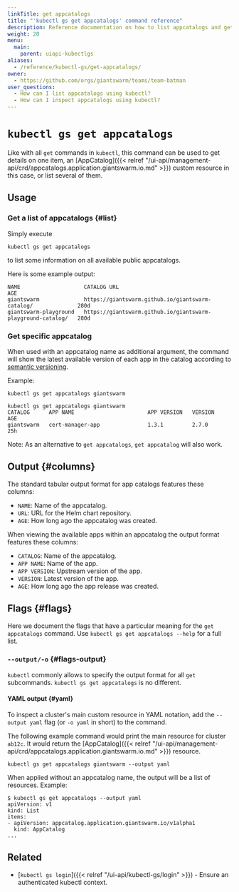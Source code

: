 ```yaml
---
linkTitle: get appcatalogs
title: "'kubectl gs get appcatalogs' command reference"
description: Reference documentation on how to list appcatalogs and get details for a single appcatalog using 'kubectl gs'.
weight: 20
menu:
  main:
    parent: uiapi-kubectlgs
aliases:
  - /reference/kubectl-gs/get-appcatalogs/
owner:
  - https://github.com/orgs/giantswarm/teams/team-batman
user_questions:
  - How can I list appcatalogs using kubectl?
  - How can I inspect appcatalogs using kubectl?
---
```


# `kubectl gs get appcatalogs`

Like with all `get` commands in `kubectl`, this command can be used to get details on one item, an [AppCatalog]({{< relref "/ui-api/management-api/crd/appcatalogs.application.giantswarm.io.md" >}})
custom resource in this case, or list several of them.

## Usage

### Get a list of appcatalogs {#list}

Simply execute

```nohighlight
kubectl gs get appcatalogs
```

to list some information on all available public appcatalogs.

Here is some example output:

```nohighlight
NAME                    CATALOG URL                                                   AGE
giantswarm              https://giantswarm.github.io/giantswarm-catalog/              280d
giantswarm-playground   https://giantswarm.github.io/giantswarm-playground-catalog/   280d
```

### Get specific appcatalog

When used with an appcatalog name as additional argument, the command will show
the latest available version of each app in the catalog according to
[semantic versioning](https://semver.org/).

Example:

```nohighlight
kubectl gs get appcatalogs giantswarm
```

```nohighlight
kubectl gs get appcatalogs giantswarm
CATALOG      APP NAME                       APP VERSION   VERSION                                          AGE
giantswarm   cert-manager-app               1.3.1         2.7.0                                            25h
```

Note: As an alternative to `get appcatalogs`, `get appcatalog` will also work.

## Output {#columns}

The standard tabular output format for app catalogs features these columns:

- `NAME`: Name of the appcatalog.
- `URL`: URL for the Helm chart repository.
- `AGE`: How long ago the appcatalog was created.

When viewing the available apps within an appcatalog the output format features
these columns:

- `CATALOG`: Name of the appcatalog.
- `APP NAME`: Name of the app.
- `APP VERSION`: Upstream version of the app.
- `VERSION`: Latest version of the app.
- `AGE`: How long ago the app release was created.

## Flags {#flags}

Here we document the flags that have a particular meaning for the `get appcatalogs` command. Use `kubectl gs get appcatalogs --help` for a full list.

### `--output/-o` {#flags-output}

`kubectl` commonly allows to specify the output format for all `get` subcommands. `kubectl gs get appcatalogs` is no different.

#### YAML output {#yaml}

To inspect a cluster's main custom resource in YAML notation, add the `--output yaml` flag (or `-o yaml` in short) to the command.

The following example command would print the main resource for cluster `ab12c`. It would return the [AppCatalog]({{< relref "/ui-api/management-api/crd/appcatalogs.application.giantswarm.io.md" >}}) resource.

```nohighlight
kubectl gs get appcatalogs giantswarm --output yaml
```

When applied without an appcatalog name, the output will be a list of resources. Example:

```nohighlight
$ kubectl gs get appcatalogs --output yaml
apiVersion: v1
kind: List
items:
- apiVersion: appcatalog.application.giantswarm.io/v1alpha1
  kind: AppCatalog
...
```

## Related

- [`kubectl gs login`]({{< relref "/ui-api/kubectl-gs/login" >}}) - Ensure an authenticated kubectl context.
